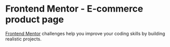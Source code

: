 # Frontend Mentor - E-commerce product page

[Frontend Mentor](https://www.frontendmentor.io) challenges help you improve your coding skills by building realistic projects.
